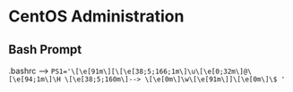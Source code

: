 # CentOS Administration

## Bash Prompt
.bashrc --> `PS1='\[\e[91m\][\[\e[38;5;166;1m\]\u\[\e[0;32m\]@\[\e[94;1m\]\H \[\e[38;5;160m\]--> \[\e[0m\]\w\[\e[91m\]]\[\e[0m\]\$ '`
